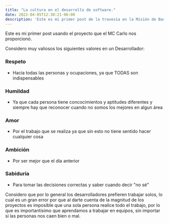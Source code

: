 ```yaml
---
title: "La cultura en el desarrollo de software."
date: 2022-04-05T12:30:21-06:00
description: 'Este es mi primer post de la travesía en la Misión de Backend con Node JS de Launch X.'
---
```


Este es mi primer post usando el proyecto que el MC Carlo nos proporcionó.

Considero muy valiosos los siguientes valores en un Desarrollador:
### Respeto 
* Hacia todas las personas y ocupaciones, ya que TODAS son indispensables

### Humildad 
* Ya que cada persona tiene concocimientos y aptitudes diferentes y siempre hay que reconocer cuando no somos los mejores en algun área

### Amor
* Por el trabajo que se realiza ya que sin esto no tiene sentido hacer cualquier cosa 

### Ambición
* Por ser mejor que el día anterior

### Sabiduría 
* Para tomar las decisiones correctas y saber cuando decir "no sé"

Considero que por lo general los desarrolladores prefieren trabajar solos, lo cual es un gran error por que al darte cuenta de la magnitud de los proyectos es imposible que una sola persona realice todo el trabajo, por lo que es importantisimo que aprendamos a trabajar en equipos, sin importar si las personas nos caen bien o mal.


